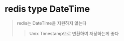 # redis type DateTime

> redis는 DateTime을 지원하지 않는다
>
> > Unix Timestamp으로 변환하여 저장하는게 좋다

```js

```
